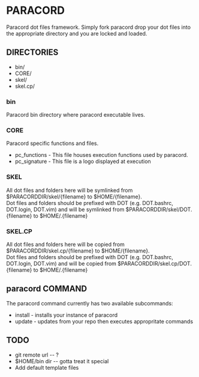 # PARACORD

Paracord dot files framework. Simply fork paracord drop your dot files into the
 appropriate directory and you are locked and loaded.

## DIRECTORIES

 * bin/
 * CORE/
 * skel/
 * skel.cp/


### bin
Paracord bin directory where paracord executable lives.  

### CORE
Paracord specific functions and files.  

 * pc\_functions - This file houses execution functions used by paracord.
 * pc\_signature - This file is a logo displayed at execution

### SKEL
All dot files and folders here will be symlinked from $PARACORDDIR/skel/{filename} to $HOME/{filename}.  
Dot files and folders should be prefixed with DOT (e.g. DOT.bashrc, DOT.login, DOT.vim) and will be
symlinked from $PARACORDDIR/skel/DOT.{filename} to $HOME/.{filename}

### SKEL.CP
All dot files and folders here will be copied from $PARACORDDIR/skel.cp/{filename} to $HOME/{filename}.  
Dot files and folders should be prefixed with DOT (e.g. DOT.bashrc, DOT.login, DOT.vim) and will be
copied from $PARACORDDIR/skel.cp/DOT.{filename} to $HOME/.{filename}


## paracord COMMAND

The paracord command currently has two available subcommands:
 
 * install - installs your instance of paracord
 * update  - updates from your repo then executes appropritate commands

## TODO

 * git remote url -- ?
 * $HOME/bin dir -- gotta treat it special
 * Add default template files
